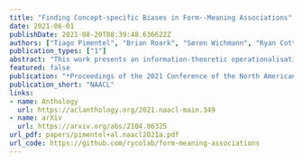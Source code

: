 ```yaml
---
title: "Finding Concept-specific Biases in Form--Meaning Associations"
date: 2021-06-01
publishDate: 2021-08-20T08:39:48.636622Z
authors: ["Tiago Pimentel", "Brian Roark", "Søren Wichmann", "Ryan Cotterell", "Damián Blasi"]
publication_types: ["1"]
abstract: "This work presents an information-theoretic operationalisation of cross-linguistic non-arbitrariness. It is not a new idea that there are small, cross-linguistic associations between the forms and meanings of words. For instance, it has been claimed (Blasi et al., 2016) that the word for \"tongue\" is more likely than chance to contain the phone [l]. By controlling for the influence of language family and geographic proximity within a very large concept-aligned cross-lingual lexicon, we extend methods previously used to detect within language non-arbitrariness (Pimentel et al., 2019) to measure cross-linguistic associations. We find that there is a significant effect of non-arbitrariness, but it is unsurprisingly small (less than 0.5% on average according to our information-theoretic estimate). We also provide a concept-level analysis which shows that a quarter of the concepts considered in our work exhibit a significant level of cross-linguistic non-arbitrariness. In sum, the paper provides new methods to detect cross-linguistic associations at scale."
featured: false
publication: "*Proceedings of the 2021 Conference of the North American Chapter of the Association for Computational Linguistics: Human Language Technologies*"
publication_short: "NAACL"
links:
- name: Anthology
  url: https://aclanthology.org/2021.naacl-main.349
- name: arXiv
  url: https://arxiv.org/abs/2104.06325
url_pdf: papers/pimentel+al.naacl2021a.pdf
url_code: https://github.com/rycolab/form-meaning-associations
---
```


